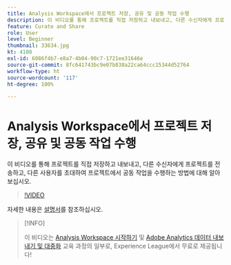 ```yaml
---
title: Analysis Workspace에서 프로젝트 저장, 공유 및 공동 작업 수행
description: 이 비디오를 통해 프로젝트를 직접 저장하고 내보내고, 다른 수신자에게 프로젝트를 전송하고, 다른 사용자를 초대하여 프로젝트에서 공동 작업을 수행하는 방법에 대해 알아보십시오.
feature: Curate and Share
role: User
level: Beginner
thumbnail: 33634.jpg
kt: 4108
exl-id: 6086f4b7-e8a7-4b04-90c7-1721ee31646e
source-git-commit: 8fc641743bc9e07b838a22ca64ccc15344d52764
workflow-type: ht
source-wordcount: '117'
ht-degree: 100%

---
```


# Analysis Workspace에서 프로젝트 저장, 공유 및 공동 작업 수행

이 비디오를 통해 프로젝트를 직접 저장하고 내보내고, 다른 수신자에게 프로젝트를 전송하고, 다른 사용자를 초대하여 프로젝트에서 공동 작업을 수행하는 방법에 대해 알아보십시오.

>[!VIDEO](https://video.tv.adobe.com/v/30993/?quality=12&learn=on)

자세한 내용은 [설명서](https://experienceleague.adobe.com/docs/analytics/analyze/analysis-workspace/curate-share/send-schedule-files.html)를 참조하십시오.

>[!INFO]
>
> 이 비디오는 [Analysis Workspace 시작하기](https://experienceleague.adobe.com/?recommended=Analytics-U-1-2020.1.workspace) 및 [Adobe Analytics 데이터 내보내기 및 대중화](https://experienceleague.adobe.com/?recommended=Analytics-A-1-2022.1.democratizing) 교육 과정의 일부로, Experience League에서 무료로 제공됩니다!

